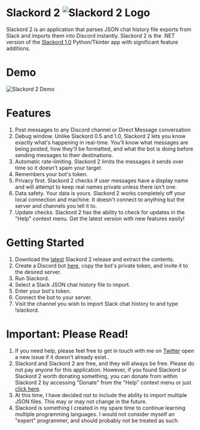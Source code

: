 # Slackord 2 ![Slackord 2 Logo](https://i.imgur.com/Rdbf4gI.png)

Slackord 2 is an application that parses JSON chat history file exports from Slack and imports them into Discord instantly.
Slackord 2 is the .NET version of the [Slackord 1.0](https://github.com/thomasloupe/Slackord) Python/Tkinter app with significant feature additions.

# Demo
![Slackord 2 Demo](https://i.imgur.com/iI9JHRj.gif)

# Features
1. Post messages to any Discord channel or Direct Message conversation
1. Debug window. Unlike Slackord 0.5 and 1.0, Slackord 2 lets you know exactly what's happening in real-time. You'll know what messages are being posted, how they'll be formatted, and what the bot is doing before sending messages to their destinations.
1. Automatic rate-limiting. Slackord 2 limits the messages it sends over time so it doesn't spam your target.
1. Remembers your bot's token.
1. Privacy first. Slackord 2 checks if user messages have a display name and will attempt to keep real names private unless there isn't one.
1. Data safety. Your data is yours. Slackord 2 works completely off your local connection and machine. It doesn't connect to anything but the server and channels you tell it to.
1. Update checks. Slackord 2 has the ability to check for updates in the "Help" context menu. Get the latest version with new features easily!

# Getting Started
1. Download the [latest](https://github.com/thomasloupe/Slackord2/releases) Slackord 2 release and extract the contents.
1. Create a Discord bot [here](https://discord.com/developers/applications), copy the bot's private token, and invite it to the desired server.
1. Run Slackord.
1. Select a Slack JSON chat history file to import.
1. Enter your bot's token.
1. Connect the bot to your server.
1. Visit the channel you wish to import Slack chat history to and type !slackord.

# Important: Please Read!
1. If you need help, please feel free to get in touch with me on [Twitter](https://twitter.com/acid_rain) open a new issue if it doesn't already exist..
1. Slackord and Slackord 2 are free, and they will always be free. Please do not pay anyone for this application. However, if you found Slackord or Slackord 2 worth donating something, you can donate from within Slackord 2 by accessing "Donate" from the "Help" context menu or just [click here](https://paypal.me/thomasloupe).
1. At this time, I have decided *not* to include the ability to import multiple JSON files. This may or may not change in the future.
1. Slackord is something I created in my spare time to continue learning multiple programming languages. I would not consider myself an "expert" programmer, and should probably not be treated as such.
